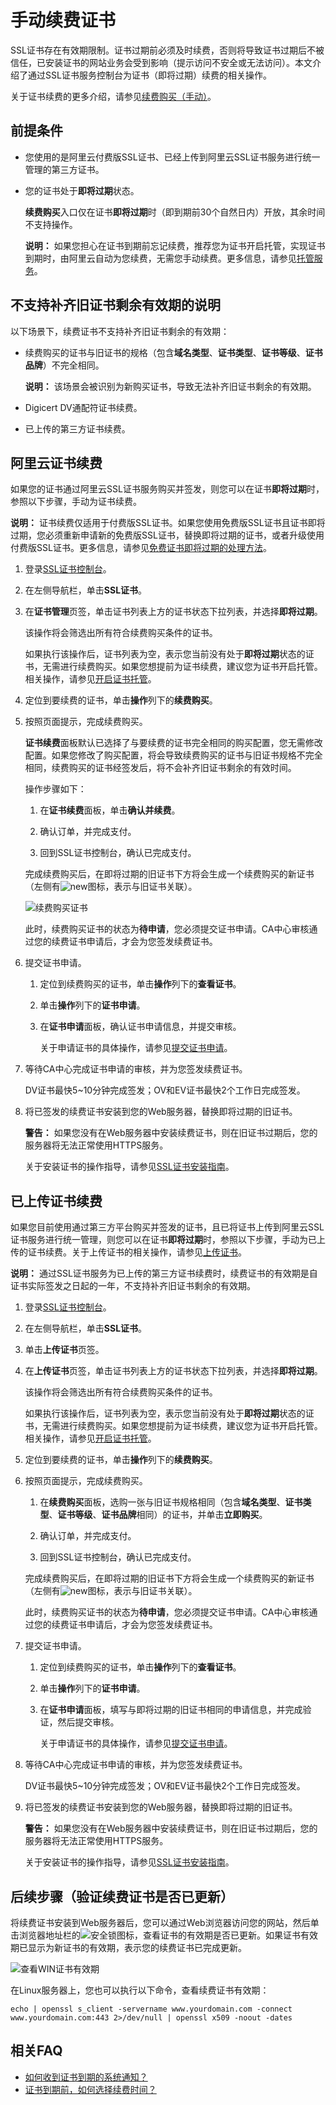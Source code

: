 # 手动续费证书

SSL证书存在有效期限制。证书过期前必须及时续费，否则将导致证书过期后不被信任，已安装证书的网站业务会受到影响（提示访问不安全或无法访问）。本文介绍了通过SSL证书服务控制台为证书（即将过期）续费的相关操作。

关于证书续费的更多介绍，请参见[续费购买（手动）](/cn.zh-CN/证书托管与续费/概述.md)。

## 前提条件

-   您使用的是阿里云付费版SSL证书、已经上传到阿里云SSL证书服务进行统一管理的第三方证书。
-   您的证书处于**即将过期**状态。

    **续费购买**入口仅在证书**即将过期**时（即到期前30个自然日内）开放，其余时间不支持操作。

    **说明：** 如果您担心在证书到期前忘记续费，推荐您为证书开启托管，实现证书到期时，由阿里云自动为您续费，无需您手动续费。更多信息，请参见[托管服务](/cn.zh-CN/证书托管与续费/概述.md)。


## 不支持补齐旧证书剩余有效期的说明

以下场景下，续费证书不支持补齐旧证书剩余的有效期：

-   续费购买的证书与旧证书的规格（包含**域名类型**、**证书类型**、**证书等级**、**证书品牌**）不完全相同。

    **说明：** 该场景会被识别为新购买证书，导致无法补齐旧证书剩余的有效期。

-   Digicert DV通配符证书续费。
-   已上传的第三方证书续费。

## 阿里云证书续费

如果您的证书通过阿里云SSL证书服务购买并签发，则您可以在证书**即将过期**时，参照以下步骤，手动为证书续费。

**说明：** 证书续费仅适用于付费版SSL证书。如果您使用免费版SSL证书且证书即将过期，您必须重新申请新的免费版SSL证书，替换即将过期的证书，或者升级使用付费版SSL证书。更多信息，请参见[免费证书即将过期的处理方法](/cn.zh-CN/免费证书用户指南/免费证书即将过期的处理方法.md)。

1.  登录[SSL证书控制台](https://yundunnext.console.aliyun.com/?p=cas)。

2.  在左侧导航栏，单击**SSL证书**。

3.  在**证书管理**页签，单击证书列表上方的证书状态下拉列表，并选择**即将过期**。

    该操作将会筛选出所有符合续费购买条件的证书。

    如果执行该操作后，证书列表为空，表示您当前没有处于**即将过期**状态的证书，无需进行续费购买。如果您想提前为证书续费，建议您为证书开启托管。相关操作，请参见[开启证书托管](/cn.zh-CN/证书托管与续费/开启证书托管.md)。

4.  定位到要续费的证书，单击**操作**列下的**续费购买**。

5.  按照页面提示，完成续费购买。

    **证书续费**面板默认已选择了与要续费的证书完全相同的购买配置，您无需修改配置。如果您修改了购买配置，将会导致续费购买的证书与旧证书规格不完全相同，续费购买的证书经签发后，将不会补齐旧证书剩余的有效时间。

    操作步骤如下：

    1.  在**证书续费**面板，单击**确认并续费**。

    2.  确认订单，并完成支付。

    3.  回到SSL证书控制台，确认已完成支付。

    完成续费购买后，在即将过期的旧证书下方将会生成一个续费购买的新证书（左侧有![new](https://static-aliyun-doc.oss-accelerate.aliyuncs.com/assets/img/zh-CN/8658211161/p227296.png)图标，表示与旧证书关联）。

    ![续费购买证书](https://static-aliyun-doc.oss-accelerate.aliyuncs.com/assets/img/zh-CN/4944440261/p227427.png)

    此时，续费购买证书的状态为**待申请**，您必须提交证书申请。CA中心审核通过您的续费证书申请后，才会为您签发续费证书。

6.  提交证书申请。

    1.  定位到续费购买的证书，单击**操作**列下的**查看证书**。

    2.  单击**操作**列下的**证书申请**。

    3.  在**证书申请**面板，确认证书申请信息，并提交审核。

        关于申请证书的具体操作，请参见[提交证书申请](/cn.zh-CN/证书申请/提交证书申请.md)。

7.  等待CA中心完成证书申请的审核，并为您签发续费证书。

    DV证书最快5~10分钟完成签发；OV和EV证书最快2个工作日完成签发。

8.  将已签发的续费证书安装到您的Web服务器，替换即将过期的旧证书。

    **警告：** 如果您没有在Web服务器中安装续费证书，则在旧证书过期后，您的服务器将无法正常使用HTTPS服务。

    关于安装证书的操作指导，请参见[SSL证书安装指南](/cn.zh-CN/证书安装/SSL证书安装指南.md)。


## 已上传证书续费

如果您目前使用通过第三方平台购买并签发的证书，且已将证书上传到阿里云SSL证书服务进行统一管理，则您可以在证书**即将过期**时，参照以下步骤，手动为已上传的证书续费。关于上传证书的相关操作，请参见[上传证书](/cn.zh-CN/上传证书管理/上传证书.md)。

**说明：** 通过SSL证书服务为已上传的第三方证书续费时，续费证书的有效期是自证书实际签发之日起的一年，不支持补齐旧证书剩余的有效期。

1.  登录[SSL证书控制台](https://yundunnext.console.aliyun.com/?p=cas)。

2.  在左侧导航栏，单击**SSL证书**。

3.  单击**上传证书**页签。

4.  在**上传证书**页签，单击证书列表上方的证书状态下拉列表，并选择**即将过期**。

    该操作将会筛选出所有符合续费购买条件的证书。

    如果执行该操作后，证书列表为空，表示您当前没有处于**即将过期**状态的证书，无需进行续费购买。如果您想提前为证书续费，建议您为证书开启托管。相关操作，请参见[开启证书托管](/cn.zh-CN/证书托管与续费/开启证书托管.md)。

5.  定位到要续费的证书，单击**操作**列下的**续费购买**。

6.  按照页面提示，完成续费购买。

    1.  在**续费购买**面板，选购一张与旧证书规格相同（包含**域名类型**、**证书类型**、**证书等级**、**证书品牌**相同）的证书，并单击**立即购买**。

    2.  确认订单，并完成支付。

    3.  回到SSL证书控制台，确认已完成支付。

    完成续费购买后，在即将过期的旧证书下方将会生成一个续费购买的新证书（左侧有![new](https://static-aliyun-doc.oss-accelerate.aliyuncs.com/assets/img/zh-CN/8658211161/p227296.png)图标，表示与旧证书关联）。

    此时，续费购买证书的状态为**待申请**，您必须提交证书申请。CA中心审核通过您的续费证书申请后，才会为您签发续费证书。

7.  提交证书申请。

    1.  定位到续费购买的证书，单击**操作**列下的**查看证书**。

    2.  单击**操作**列下的**证书申请**。

    3.  在**证书申请**面板，填写与即将过期的旧证书相同的申请信息，并完成验证，然后提交审核。

        关于申请证书的具体操作，请参见[提交证书申请](/cn.zh-CN/证书申请/提交证书申请.md)。

8.  等待CA中心完成证书申请的审核，并为您签发续费证书。

    DV证书最快5~10分钟完成签发；OV和EV证书最快2个工作日完成签发。

9.  将已签发的续费证书安装到您的Web服务器，替换即将过期的旧证书。

    **警告：** 如果您没有在Web服务器中安装续费证书，则在旧证书过期后，您的服务器将无法正常使用HTTPS服务。

    关于安装证书的操作指导，请参见[SSL证书安装指南](/cn.zh-CN/证书安装/SSL证书安装指南.md)。


## 后续步骤（验证续费证书是否已更新）

将续费证书安装到Web服务器后，您可以通过Web浏览器访问您的网站，然后单击浏览器地址栏的![安全锁](https://static-aliyun-doc.oss-accelerate.aliyuncs.com/assets/img/zh-CN/2026211161/p227503.png)图标，查看证书的有效期是否已更新。如果证书有效期已显示为新证书的有效期，表示您的续费证书已完成更新。

![查看WIN证书有效期](https://static-aliyun-doc.oss-accelerate.aliyuncs.com/assets/img/zh-CN/9658211161/p77223.png)

在Linux服务器上，您也可以执行以下命令，查看续费证书有效期：

```
echo | openssl s_client -servername www.yourdomain.com -connect www.yourdomain.com:443 2>/dev/null | openssl x509 -noout -dates
```

## 相关FAQ

-   [如何收到证书到期的系统通知？](/cn.zh-CN/产品简介/常见问题/如何收到证书到期的系统通知？.md)
-   [证书到期前，如何选择续费时间？]()

